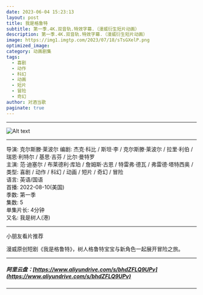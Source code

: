 ```yaml
---
date: 2023-06-04 15:23:13
layout: post
title: 我是格鲁特
subtitle: 第一季.4K.双音轨.特效字幕.（漫威衍生短片动画）
description: 第一季.4K.双音轨.特效字幕.（漫威衍生短片动画）
image: https://img1.imgtp.com/2023/07/18/sTsGXelP.png
optimized_image: 
category: 动画剧集
tags:
  - 喜剧
  - 动作
  - 科幻
  - 动画
  - 短片
  - 冒险
  - 奇幻
author: 对酒当歌
paginate: true
---
```

---
![Alt text](https://img1.imgtp.com/2023/07/18/RcQXwf66.png)

---

导演: 克尔斯滕·莱波尔
编剧: 杰克·科比 / 斯坦·李 / 克尔斯滕·莱波尔 / 拉里·利伯 / 瑞恩·利特尔 / 基思·吉芬 / 比尔·曼特罗  
主演: 范·迪塞尔 / 布莱德利·库珀 / 詹姆斯·古恩 / 特雷弗·德瓦 / 弗雷德·塔特西奥 /  
类型: 喜剧 / 动作 / 科幻 / 动画 / 短片 / 奇幻 / 冒险  
语言: 英语/国语  
首播: 2022-08-10(美国)  
季数: 第一季  
集数: 5  
单集片长: 4分钟  
又名: 我是树人(港)  

---

小朋友看片推荐

漫威原创短剧《我是格鲁特》，树人格鲁特宝宝与新角色一起展开冒险之旅。

---

##### 阿里云盘：[https://www.aliyundrive.com/s/bhdZFLQ9UPv](https://www.aliyundrive.com/s/bhdZFLQ9UPv)

---
